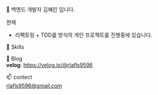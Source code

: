 👋 백엔드 개발자 김혜린 입니다.
<!-- - 👀  -->

현재
- 리펙토링 + TDD를 방식의 개인 프로젝트를 진행중에 있습니다.

🧰 Skills


<!-- - 💞️ I’m looking to collaborate on ... -->
📝 Blog   
**velog**: https://velog.io/@rlafls9596
 
📫 contect   
rlafls9596@gmail.com <br>

<!---
OolongTea620/OolongTea620 is a ✨ special ✨ repository because its `README.md` (this file) appears on your GitHub profile.
You can click the Preview link to take a look at your changes.
--->
